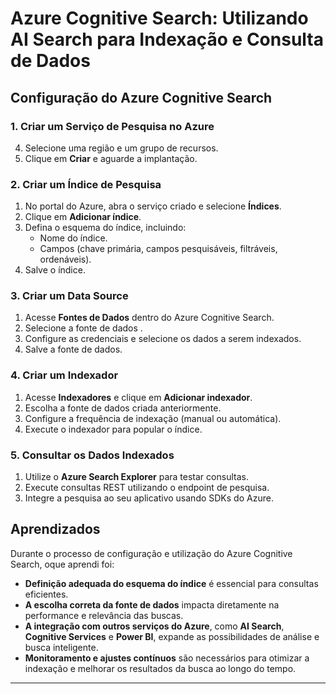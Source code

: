 # Azure Cognitive Search: Utilizando AI Search para Indexação e Consulta de Dados

## Configuração do Azure Cognitive Search

### 1. Criar um Serviço de Pesquisa no Azure
4. Selecione uma região e um grupo de recursos.
5. Clique em **Criar** e aguarde a implantação.

### 2. Criar um Índice de Pesquisa
1. No portal do Azure, abra o serviço criado e selecione **Índices**.
2. Clique em **Adicionar índice**.
3. Defina o esquema do índice, incluindo:
   - Nome do índice.
   - Campos (chave primária, campos pesquisáveis, filtráveis, ordenáveis).
4. Salve o índice.

### 3. Criar um Data Source
1. Acesse **Fontes de Dados** dentro do Azure Cognitive Search.
2. Selecione a fonte de dados .
3. Configure as credenciais e selecione os dados a serem indexados.
4. Salve a fonte de dados.

### 4. Criar um Indexador
1. Acesse **Indexadores** e clique em **Adicionar indexador**.
2. Escolha a fonte de dados criada anteriormente.
3. Configure a frequência de indexação (manual ou automática).
4. Execute o indexador para popular o índice.

### 5. Consultar os Dados Indexados
1. Utilize o **Azure Search Explorer** para testar consultas.
2. Execute consultas REST utilizando o endpoint de pesquisa.
3. Integre a pesquisa ao seu aplicativo usando SDKs do Azure.

## Aprendizados
Durante o processo de configuração e utilização do Azure Cognitive Search, oque aprendi foi:
- **Definição adequada do esquema do índice** é essencial para consultas eficientes.
- **A escolha correta da fonte de dados** impacta diretamente na performance e relevância das buscas.
- **A integração com outros serviços do Azure**, como **AI Search**, **Cognitive Services** e **Power BI**, expande as possibilidades de análise e busca inteligente.
- **Monitoramento e ajustes contínuos** são necessários para otimizar a indexação e melhorar os resultados da busca ao longo do tempo.

---

